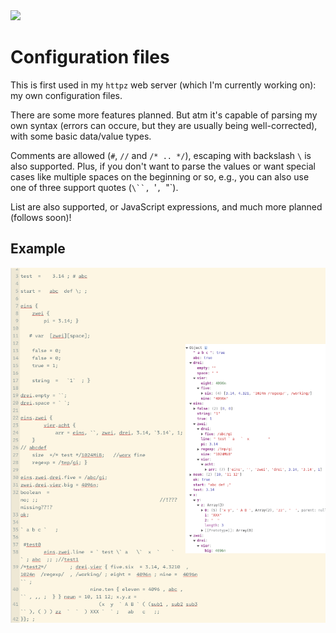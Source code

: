 <img src="https://kekse.biz/github.php?draw&text=`Configuration`&override=github:v4" />

# Configuration files
This is first used in my `httpz` web server (which I'm currently working on): my own configuration files.

There are some more features planned. But atm it's capable of parsing my own syntax (errors can occure,
but they are usually being well-corrected), with some basic data/value types.

Comments are allowed (`#`, `//` and `/* .. */`), escaping with backslash `\` is also supported. Plus,
if you don't want to parse the values or want special cases like multiple spaces on the beginning or
so, e.g., you can also use one of three support quotes (`\``, `'`, `"`).

List are also supported, or JavaScript expressions, and much more planned (follows soon)!

## Example
![Example configuration](../img/config-test.png)

